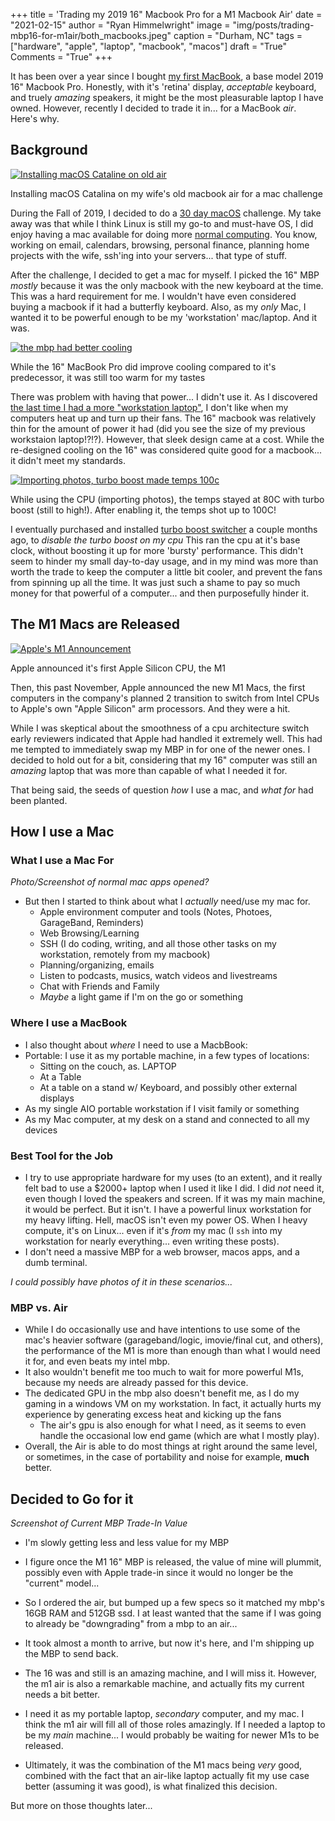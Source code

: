 +++
title   = 'Trading my 2019 16" Macbook Pro for a M1 Macbook Air'
date    = "2021-02-15"
author  = "Ryan Himmelwright"
image   = "img/posts/trading-mbp16-for-m1air/both_macbooks.jpeg"
caption = "Durham, NC"
tags    = ["hardware", "apple", "laptop", "macbook", "macos"]
draft   = "True"
Comments = "True"
+++

It has been over a year since I bought [my first MacBook](), a base model
2019 16" Macbook Pro. Honestly, with it's 'retina' display, *acceptable*
keyboard, and truely *amazing* speakers, it might be the most pleasurable
laptop I have owned. However, recently I decided to trade it in... for a
MacBook *air*. Here's why.

<!--more-->

## Background

<a href="../../img/posts/trading-mbp16-for-m1air/mac_challenge.jpeg"><img alt="Installing macOS Cataline on old air" src="../../img/posts/trading-mbp16-for-m1air/mac_challenge.jpeg" style="max-width: 100%;"/></a>
<div class="caption">Installing macOS Catalina on my wife's old macbook air for a mac challenge</div>

During the Fall of 2019, I decided to do a [30 day
macOS](/post/macos-challenge/) challenge. My take
away was that while I think Linux is still my go-to and must-have OS, I did
enjoy having a mac available for doing more [normal
computing](https://www.youtube.com/watch?v=oKiAnxjM8Nc). You know, working on email, calendars, browsing, personal finance, planning home projects with the wife, ssh'ing into your servers... that type of stuff.

After the challenge, I decided to get a mac for myself. I picked the 16" MBP
*mostly* because it was the only macbook with the new keyboard at the time.
This was a hard requirement for me. I wouldn't have even considered buying a
macbook if it had a butterfly keyboard. Also, as my *only* Mac, I wanted it
to be powerful enough to be my 'workstation' mac/laptop. And it was.

<a href="../../img/posts/trading-mbp16-for-m1air/mbp_cooling.png"><img alt="the mbp had better cooling" src="../../img/posts/trading-mbp16-for-m1air/mbp_cooling.png" style="max-width: 100%;"/></a>
<div class="caption">While the 16" MacBook Pro did improve cooling compared to it's predecessor, it was still too warm for my tastes</div>

There was problem with having that power... I didn't use it. As I discovered
[the last time I had a more "workstation laptop"](/post/sold-my-bonobo/), I
don't like when my computers heat up and turn up their fans. The 16" macbook
was relatively thin for the amount of power it had (did you see the size of
my previous workstaion laptop!?!?). However, that sleek design came at a
cost. While the re-designed cooling on the 16" was considered quite good for
a macbook... it didn't meet my standards.

<a href="../../img/posts/trading-mbp16-for-m1air/mbp_photoimport_turboboost.png"><img alt="Importing photos, turbo boost made temps 100c" src="../../img/posts/trading-mbp16-for-m1air/mbp_photoimport_turboboost.png" style="max-width: 100%;"/></a>
<div class="caption">While using the CPU (importing photos), the temps stayed at 80C with turbo boost (still to high!). After enabling it, the temps shot up to 100C!</div>

I eventually purchased and installed [turbo boost
switcher](http://tbswitcher.rugarciap.com) a couple months ago, to *disable
the turbo boost on my cpu* This ran the cpu at it's base clock, without
boosting it up for more 'bursty' performance. This didn't seem to hinder my
small day-to-day usage, and in my mind was more than worth the trade to keep
the computer a little bit cooler, and prevent the fans from spinning up all
the time. It was just such a shame to pay so much money for that powerful of
a computer... and then purposefully hinder it.


## The M1 Macs are Released

<a href="../../img/posts/trading-mbp16-for-m1air/m1_released.png"><img alt="Apple's M1 Announcement" src="../../img/posts/trading-mbp16-for-m1air/m1_released.png" style="max-width: 100%;"/></a>
<div class="caption">Apple announced it's first Apple Silicon CPU, the M1</div>

Then, this past November, Apple announced the new M1 Macs, the first
computers in the company's planned 2 transition to switch from Intel CPUs to
Apple's own "Apple Silicon" arm processors. And they were a hit.

While I was skeptical about the smoothness of a cpu architecture switch early
reviewers indicated that Apple had handled it extremely well. This had me
tempted to immediately swap my MBP in for one of the newer ones. I decided to
hold out for a bit, considering that my 16" computer was still an *amazing*
laptop that was more than capable of what I needed it for.

That being said, the seeds of question *how* I use a mac, and *what for* had
been planted.

## How I use a Mac


### What I use a Mac For

*Photo/Screenshot of normal mac apps opened?*

- But then I started to think about what I *actually* need/use my mac for.
    - Apple environment computer and tools (Notes, Photoes, GarageBand, Reminders)
    - Web Browsing/Learning
    - SSH (I do coding, writing, and all those other tasks on my workstation, remotely from my macbook)
    - Planning/organizing, emails
    - Listen to podcasts, musics, watch videos and livestreams
    - Chat with Friends and Family
    - *Maybe* a light game if I'm on the go or something

### Where I use a MacBook
- I also thought about *where* I need to use a MacbBook:
 - Portable: I use it as my portable machine, in a few types of locations:
    - Sitting on the couch, as. LAPTOP
    - At a Table
    - At a table on a stand w/ Keyboard, and possibly other external displays
- As my single AIO portable workstation if I visit family or something
- As my Mac computer, at my desk on a stand and connected to all my devices


### Best Tool for the Job
- I try to use appropriate hardware for my uses (to an extent), and it really felt bad to use a $2000+ laptop when I used it like I did. I did *not* need it, even though I loved the speakers and screen. If it was my main machine, it would be perfect. But it isn't. I have a powerful linux workstation for my heavy lifting. Hell, macOS isn't even my power OS. When I heavy compute, it's on Linux... even if it's *from* my mac (I `ssh` into my workstation for nearly everything... even writing these posts).
- I don't need a massive MBP for a web browser, macos apps, and a dumb terminal.

*I could possibly have photos of it in these scenarios...*


### MBP vs. Air

- While I do occasionally use and have intentions to use some of the mac's heavier software (garageband/logic, imovie/final cut, and others), the performance of the M1 is more than enough than what I would need it for, and even beats my intel mbp. 
- It also wouldn't benefit me too much to wait for more powerful M1s, because my needs are already passed for this device.
- The dedicated GPU in the mbp also doesn't benefit me, as I do my gaming in a windows VM on my workstation. In fact, it actually hurts my experience by generating excess heat and kicking up the fans
    - The air's gpu is also enough for what I need, as it seems to even handle the occasional low end game (which are what I mostly play).
- Overall, the Air is able to do most things at right around the same level, or sometimes, in the case of portability and noise for example, **much** better.


## Decided to Go for it

*Screenshot of Current MBP Trade-In Value*

- I'm slowly getting less and less value for my MBP

- I figure once the M1 16" MBP is released, the value of mine will plummit,
possibly even with Apple trade-in since it would no longer be the "current"
model...

- So I ordered the air, but bumped up a few specs so it matched my mbp's 16GB
RAM and 512GB ssd. I at least wanted that the same if I was going to already
be "downgrading" from a mbp to an air...

- It took almost a month to arrive, but now it's here, and I'm shipping up
the MBP to send back.

- The 16 was and still is an amazing machine, and I will miss it. However,
the m1 air is also a remarkable machine, and actually fits my current needs a
bit better. 

- I need it as my portable laptop, *secondary* computer, and my mac. I think
the m1 air will fill all of those roles amazingly. If I needed a laptop to be my *main* machine... I would probably be waiting for newer M1s to be released.

- Ultimately, it was the combination of the M1 macs being *very* good, combined with the fact that an air-like laptop actually fit my use case better (assuming it was good), is what finalized this decision.

But more on those thoughts later...